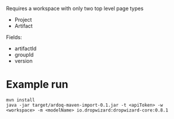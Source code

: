 Requires a workspace with only two top level page types

* Project
* Artifact

Fields:
* artifactId
* groupId
* version


# Example run
```
mvn install
java -jar target/ardoq-maven-import-0.1.jar -t <apiToken> -w <workspace> -m <modelName> io.dropwizard:dropwizard-core:0.8.1
```




